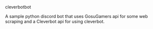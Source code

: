 cleverbotbot

A sample python discord bot that uses GosuGamers api for some web scraping and a Cleverbot api for using cleverbot. 